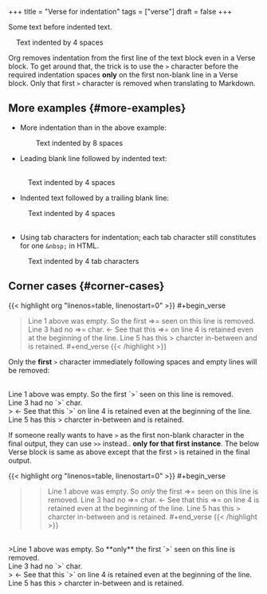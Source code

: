 +++
title = "Verse for indentation"
tags = ["verse"]
draft = false
+++

Some text before indented text.

<p class="verse">
&nbsp;&nbsp;&nbsp;&nbsp;Text indented by 4 spaces<br />
</p>

Org removes indentation from the first line of the text block even in
a Verse block. To get around that, the trick is to use the `>`
character before the required indentation spaces **only** on the first
non-blank line in a Verse block. Only that first `>` character is
removed when translating to Markdown.


## More examples {#more-examples}

-   More indentation than in the above example:

    <p class="verse">
    &nbsp;&nbsp;&nbsp;&nbsp;&nbsp;&nbsp;&nbsp;&nbsp;Text indented by 8 spaces<br />
    </p>
-   Leading blank line followed by indented text:

    <p class="verse">
    <br />
    &nbsp;&nbsp;&nbsp;&nbsp;Text indented by 4 spaces<br />
    </p>
-   Indented text followed by a trailing blank line:

    <p class="verse">
    &nbsp;&nbsp;&nbsp;&nbsp;Text indented by 4 spaces<br />
    <br />
    </p>
-   Using tab characters for indentation; each tab character still
    constitutes for one `&nbsp;` in HTML.

    <p class="verse">
    &nbsp;&nbsp;&nbsp;&nbsp;Text indented by 4 tab characters<br />
    </p>


## Corner cases {#corner-cases}

{{< highlight org "linenos=table, linenostart=0" >}}
#+begin_verse

>Line 1 above was empty. So the first =>= seen on this line is removed.
Line 3 had no =>= char.
> ← See that this =>= on line 4 is retained even at the beginning of the line.
Line 5 has this > charcter in-between and is retained.
#+end_verse
{{< /highlight >}}

Only the **first** `>` character immediately following spaces and empty
lines will be removed:

<p class="verse">
<br />
Line 1 above was empty. So the first `>` seen on this line is removed.<br />
Line 3 had no `>` char.<br />
&gt; ← See that this `>` on line 4 is retained even at the beginning of the line.<br />
Line 5 has this &gt; charcter in-between and is retained.<br />
</p>

If someone really wants to have `>` as the first non-blank character
in the final output, they can use `>>` instead.. **only for that first
instance**. The below Verse block is same as above except that the
first `>` is retained in the final output.

{{< highlight org "linenos=table, linenostart=0" >}}
#+begin_verse

>>Line 1 above was empty. So *only* the first =>= seen on this line is removed.
Line 3 had no =>= char.
> ← See that this =>= on line 4 is retained even at the beginning of the line.
Line 5 has this > charcter in-between and is retained.
#+end_verse
{{< /highlight >}}

<p class="verse">
<br />
&gt;Line 1 above was empty. So **only** the first `>` seen on this line is removed.<br />
Line 3 had no `>` char.<br />
&gt; ← See that this `>` on line 4 is retained even at the beginning of the line.<br />
Line 5 has this &gt; charcter in-between and is retained.<br />
</p>
